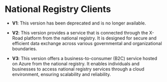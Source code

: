 # National Registry Clients

- **V1**: This version has been deprecated and is no longer available. 

- **V2**: This version provides a service that is connected through the X-Road platform from the national registry. It is designed for secure and efficient data exchange across various governmental and organizational boundaries.

- **V3**: This version offers a business-to-consumer (B2C) service hosted on Azure from the national registry. It enables individuals and businesses to access national registry services through a cloud environment, ensuring scalability and reliability.